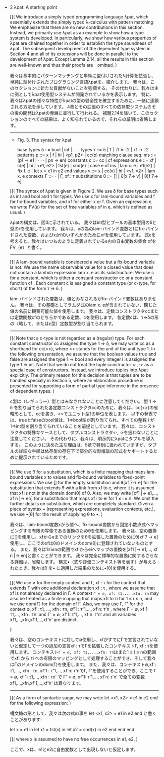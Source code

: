 - 2 λpat: A starting point

  [](
  We introduce a simply typed programming language λpat, which essentially extends the simply typed λ-calculus with pattern matching.
  We emphasize that there are no new contributions in this section.
  Instead, we primarily use λpat as an example to show how a type system is developed.
  In particularly, we show how various properties of λpat are chained together in order to establish the type soundness of λpat. 
  The subsequent development of the dependent type system in Section 4 and all of its extensions will be done in parallel to the development of λpat.
  Except Lemma 2.14, all the results in this section are well-known and thus their proofs are　omitted.
  )

  我々は基本的にパターンマッチングと単純に型付けされたλ計算を拡張し、単純に型付けされたプログラミング言語λpatを、紹介します。
  我々は、このセクションに新たな貢献がないことを強調する。
  その代わりに、我々は主に例としてλpat使用型システムが開発されているかを表示します。
  特に、我々はλpatの様々な特性がλpatの型の健全性を確立するために、一緒に連鎖される方法を示しています。
  4章とその拡張のすべての依存型システムのその後の開発はλpatの発展に並行して行われる。
  補題2.14を除いて、このセクションのすべての結果は、よく知られているので、それらの証明は省略します。

  ----

  - Fig. 3. The syntax for λpat

      base types    δ ::= bool | int | . . .
      types         τ ::= δ | 1 | τ1 ∗ τ2 | τ1 → τ2
      patterns      p ::= x | f | hi | <p1, p2> | cc(p)
      matching clause seq. ms ::= (p1 ⇒ e1 | · · · | pn ⇒ en)
      constants     c ::= cc | cf
      expressions   e ::= xf | c(e) | hi | <e1, e2> | fst(e) | snd(e) | case e of ms |
                          lam x. e | e1(e2) | fix f. e | let x = e1 in e2 end
      values        v ::= x | cc(v) | hi | <v1, v2> | lam x. e
      contexts      Γ ::= · | Γ, xf : τ
      substitutions θ ::= [] | θ[x 7→ v] | θ[f 7→ e]

  [](
  The syntax of λpat is given in Figure 3.
  We use δ for base types such as int and bool and τ for types.
  We use x for lam-bound variables and f for fix-bound variables, and xf for either x or f.
  Given an expression e, we write FV(e) for the set of free variables xf in e, which is defined as usual.
  )

  λpatの構文は、図3に示されている。
  我々はint型とブールの基本型用のδと型のτを使用しています。
  我々は、xの為のlam-バインド変数とfにfix-バインドされた変数、およびxかfのいずれかのためにxfを使用しています。
  式eを考えると、我々はいつものように定義されているe内の自由変数の集合 xfをFV（e）と書く。

  ----

  [](
  A lam-bound variable is considered a value but a fix-bound variable is not.
  We use the name observable value for a closed value that does not contain a lambda expression lam x. e as its substructure.
  We use c for a constant, which is either a constant constructor cc or a constant function cf .
  Each constant c is assigned a constant type (or c-type, for short) of the form τ ⇒ δ.
  )

  lam-バインドされた変数は、値とみなされるがfix-バインド変数はありません。
  我々は、その基礎としてラムダ式のlam x. eが含まれていない、閉じた値の名前に観察可能な値を使用します。
  我々は、定数コンストラクタccまたは定数関数cfのどちらかである定数、cを使用します。
  各定数cは、τ⇒δの形の（略して、またはc型）定数型が割り当てられます。
  
  ----

  [](
  Note that a c-type is not regarded as a (regular) type.
  For each constant constructor cc assigned the type 1 ⇒ δ, we may write cc as a shorthand for cc(<>), where <> stands for the unit of the unit type 1.
  In the following presentation, we assume that the boolean values true and false are assigned the type 1 ⇒ bool and every integer i is assigned the type 1 ⇒ int.
  Note that we do not treat the tuple constructor <·, ·> as a special case of constructors.
  Instead, we introduce tuples into λpat explicitly.
  The primary reason for this decision is that tuples are to be handled specially in Section 5, where an elaboration procedure is presented for supporting a form of partial type inference in the presence of dependent types.
  )

  c型は（レギュラー）型とはみなされないことに注意してください。
  型 1 ⇒ δ を割り当てられた各定数コンストラクタccのために、我々は、cc(<>)の省略形として、ccを書き、<>でユニット型1の単位を表します。
  以下の発表では、trueとfalseのbool値は、1⇒bool型が割り当てられ、すべての整数 i が1⇒int型を割り当てられていることを前提としています。
  我々は、コンストラクタの特殊なケースとして、タプルコンストラクタ<·, ·>を扱わないことに注意してください。
  その代わりに、我々は、明示的にλpatにタプルを導入する。
  このように決めた主な理由は、5章で特別に扱われていますが、タプルの詳細な手順は依存型の存在下で部分的な型推論の形式をサポートするために提示されているためです。

  ----

  [](
  We use θ for a substitution, which is a finite mapping that maps lam-bound variables x to values and fix-bound variables to fixed-point expressions.
  We use [] for the empty substitution and θ[xf 7→ e] for the substitution that extends θ with a link from xf to e, where it is assumed that xf is not in the domain dom(θ) of θ.
  Also, we may write [xf1 |-> e1,..., xf n |-> en] for a substitution that maps xf i to ei for 1 ≤ i ≤ n.
  We omit the further details on substitution, which are completely standard.
  Given a piece of syntax • (representing expressions, evaluation contexts, etc.), we use •[θ] for the result of applying θ to •.
  )

  我々は、lam-bound変数xから値へ、fix-bound変数から固定小数点式へマッピングする有限の写像である置換のためθを使用します。
  我々は、空の置換に[]を使用し、xfからeまでのリンクをθを拡張した置換のためにθ[xf 7 → e]使用し、ここでのxfはθのドメインのdom(θ)に登録されていないものとする。
  また、我々は1≤i≤nの範囲でxfiからeiへマップの置換を[xf1 |-> e1,..., xf n |-> en]と書くことができます。
  我々は完全に標準的な置換に関するさらなる詳細は、省略します。
  構文•（式や評価コンテキスト等を表す）が与えられたとき、我々はθ を• に適用した結果のために•[θ]を使用する。

  ----

  [](
  We use ∅ for the empty context and Γ, xf : τ for the context that extends Γ with one additional declaration xf : τ , where we assume that xf is not already declared in Γ.
  A context `Γ = ∅, xf: τ1,...,xfn: τn` may also be treated as a finite mapping that maps xfi to τi for 1 ≤ i ≤ n, and we use dom(Γ) for the domain of Γ. 
  Also, we may use Γ, Γ' for the context ∅, xf': τ1, ..., xfn : τn, xf'1 : τ'1,..., xf'n: τ'n , where Γ = ∅, xf 1: τ1,..., xfn : τn' and Γ' = ∅, xf'1: τ'1,..., xf'n: τ'n' and all variables xf1,...,xfn,xf'1,...,xf'n' are distinct.

  )

  我々は、空のコンテキストに対して∅使用し、xfがすでにΓで宣言されていないと仮定して一つの追加の宣言xf : τでΓを拡張したコンテキストΓ, xf : τを使用します。
  コンテキスト`Γ = ∅, xf: τ1,...,xfn: τn`はまた1 ≤ i ≤ nの範囲でxfi から τi への有限のマッピングとして処理することができ、そして我々はΓのドメインのdom(Γ)を使用します。
  また、我々は、コンテキスト∅,xf': τ1, ..., xfn : τn, xf'1 : τ'1,..., xf'n: τ'nでΓ, Γ'を使用することができ、ここで Γ = ∅, xf 1: τ1,..., xfn : τn' で Γ' = ∅, xf'1: τ'1,..., xf'n: τ'n' で全ての変数 xf1,...,xfn,xf'1,...,xf'n' は異なります。

  ----

  [](
  As a form of syntactic sugar, we may write let <x1, x2> = e1 in e2 end for the following expression:
  )

  構文糖の形として、我々は次の式の事を let <x1, x2> = e1 in e2 end と書くことがあります:

    let x = e1 in let x1 = fst(x) in let x2 = snd(x) in e2 end end end

  [](
  where x is assumed to have no free occurrences in e1, e2.
  )

  ここで、xは、e1とe2に自由変数として出現しないと仮定します。


